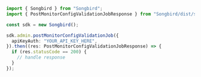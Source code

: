 <!-- Start SDK Example Usage -->
```typescript
import { Songbird } from "Songbird";
import { PostMonitorConfigValidationJobResponse } from "Songbird/dist/sdk/models/operations";

const sdk = new Songbird();

sdk.admin.postMonitorConfigValidationJob({
  apiKeyAuth: "YOUR_API_KEY_HERE",
}).then((res: PostMonitorConfigValidationJobResponse) => {
  if (res.statusCode == 200) {
    // handle response
  }
});
```
<!-- End SDK Example Usage -->